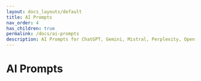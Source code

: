 ```yaml
---
layout: docs_layouts/default
title: AI Prompts
nav_order: 4
has_children: true
permalink: /docs/ai-prompts
description: AI Prompts for ChatGPT, Gemini, Mistral, Perplexity, Open Route
---
```


# AI Prompts


